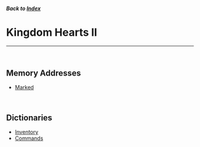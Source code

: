 ##### Back to [Index](../index.md)

# Kingdom Hearts II

---

<br/>

## Memory Addresses

* [Marked](mem/marked.md)

<br/>

## Dictionaries

* [Inventory](dict/inventory.md)
* [Commands](dict/commands.md)

<br/>
